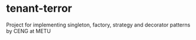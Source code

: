 tenant-terror
=============

Project for implementing singleton, factory, strategy and decorator patterns by CENG at METU
